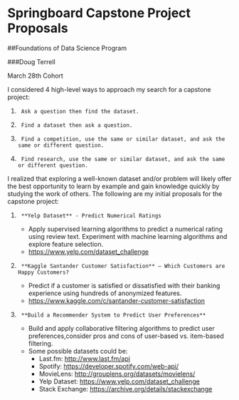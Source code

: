 # Springboard Capstone Project Proposals

##Foundations of Data Science Program

###Doug Terrell 

March 28th Cohort

I considered 4 high-level ways to approach my search for a capstone project:

1.      Ask a question then find the dataset.
2.      Find a dataset then ask a question.
3.      Find a competition, use the same or similar dataset, and ask the same or different question.
4.      Find research, use the same or similar dataset, and ask the same or different question.

I realized that exploring a well-known dataset and/or problem will likely offer the best opportunity to learn by example and gain knowledge quickly by studying the work of others.  The following are my initial proposals for the capstone project:

1.      **Yelp Dataset** - Predict Numerical Ratings
    * Apply supervised learning algorithms to predict a numerical rating using review text.  Experiment with machine learning algorithms and explore feature
    selection.
    * https://www.yelp.com/dataset_challenge

2.      **Kaggle Santander Customer Satisfaction** – Which Customers are Happy Customers?
    * Predict if a customer is satisfied or dissatisfied with their banking
    experience using hundreds of anonymized features.
    * https://www.kaggle.com/c/santander-customer-satisfaction

3.      **Build a Recommender System to Predict User Preferences**
    * Build and apply collaborative filtering algorithms to predict user
    preferences,consider pros and cons of user-based vs. item-based filtering.
    * Some possible datasets could be:
      * Last.fm: http://www.last.fm/api
      * Spotify: https://developer.spotify.com/web-api/
      * MovieLens: http://grouplens.org/datasets/movielens/
      * Yelp Dataset: https://www.yelp.com/dataset_challenge
      * Stack Exchange: https://archive.org/details/stackexchange

